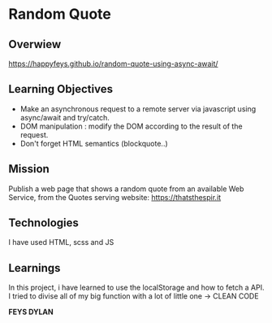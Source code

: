 # Random Quote

## Overwiew

https://happyfeys.github.io/random-quote-using-async-await/

## Learning Objectives

- Make an asynchronous request to a remote server via javascript using async/await and try/catch.
- DOM manipulation : modify the DOM according to the result of the request.
- Don't forget HTML semantics (blockquote..)

## Mission

Publish a web page that shows a random quote from an available Web Service, from the Quotes serving website: https://thatsthespir.it

## Technologies

I have used HTML, scss and JS

## Learnings

In this project, i have learned to use the localStorage and how to fetch a API.
I tried to divise all of my big function with a lot of little one -> CLEAN CODE

**FEYS DYLAN**